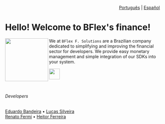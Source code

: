 <div align="right">
  
  [Português](https://github.com/BFlex-financial) | [Español](./SPANISH.md)
</div>

# Hello! Welcome to BFlex's finance!

<img align="left" height="140" src="https://imgur.com/vgLnKNc.png"/>

We at `BFlex F. Solutions` are a Brazilian company dedicated to simplifying and improving the financial sector for developers. We provide easy monetary management and simple integration of our SDKs into your system.

<a href="https://bflex.tech" target="_blank"><img height="35px" src="https://img.shields.io/badge/Learn%20more-843057"></a>
<br>
<br>

##

###### Developers
[Eduardo Bandeira](https://github.com/EngBandeira)  • [Lucas Silveira](https://github.com/lucasFelixSilveira) <br> 
[Renato Fermi](https://github.com/repiazza) • [Heitor Ferreira](https://github.com/Hector2523) 

